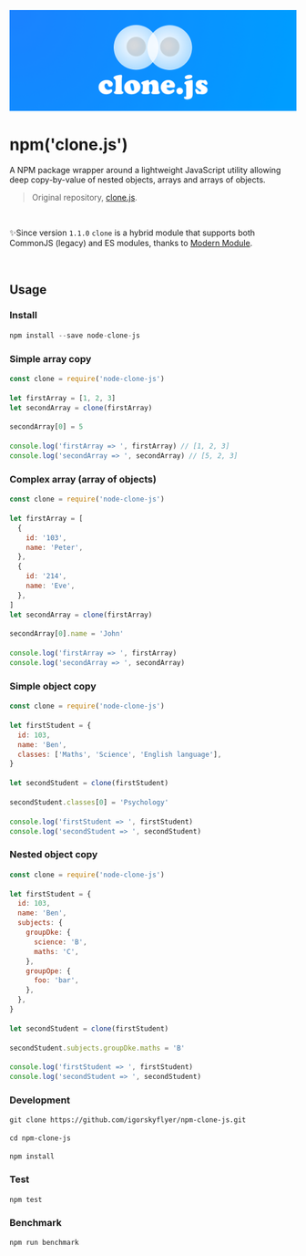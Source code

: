 ![clone.js](https://github.com/igorskyflyer/npm-clone-js/raw/master/assets/clone.js.png)

# npm('clone.js')

A NPM package wrapper around a lightweight JavaScript utility allowing deep copy-by-value of nested objects, arrays and arrays of objects.

> Original repository, [clone.js](https://github.com/igorskyflyer/clone.js).

<br>

✨Since version `1.1.0` `clone` is a hybrid module that supports both CommonJS (legacy) and ES modules, thanks to [Modern Module](https://github.com/igorskyflyer/npm-modern-module).

<br>

## Usage

### Install

```javascript
npm install --save node-clone-js
```

### Simple array copy

```javascript
const clone = require('node-clone-js')

let firstArray = [1, 2, 3]
let secondArray = clone(firstArray)

secondArray[0] = 5

console.log('firstArray => ', firstArray) // [1, 2, 3]
console.log('secondArray => ', secondArray) // [5, 2, 3]
```

### Complex array (array of objects)

```javascript
const clone = require('node-clone-js')

let firstArray = [
  {
    id: '103',
    name: 'Peter',
  },
  {
    id: '214',
    name: 'Eve',
  },
]
let secondArray = clone(firstArray)

secondArray[0].name = 'John'

console.log('firstArray => ', firstArray)
console.log('secondArray => ', secondArray)
```

### Simple object copy

```javascript
const clone = require('node-clone-js')

let firstStudent = {
  id: 103,
  name: 'Ben',
  classes: ['Maths', 'Science', 'English language'],
}

let secondStudent = clone(firstStudent)

secondStudent.classes[0] = 'Psychology'

console.log('firstStudent => ', firstStudent)
console.log('secondStudent => ', secondStudent)
```

### Nested object copy

```javascript
const clone = require('node-clone-js')

let firstStudent = {
  id: 103,
  name: 'Ben',
  subjects: {
    groupDke: {
      science: 'B',
      maths: 'C',
    },
    groupOpe: {
      foo: 'bar',
    },
  },
}

let secondStudent = clone(firstStudent)

secondStudent.subjects.groupDke.maths = 'B'

console.log('firstStudent => ', firstStudent)
console.log('secondStudent => ', secondStudent)
```

### Development

```shell
git clone https://github.com/igorskyflyer/npm-clone-js.git

cd npm-clone-js

npm install
```

### Test

```shell
npm test
```

### Benchmark

```shell
npm run benchmark
```
